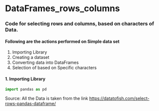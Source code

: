 # DataFrames_rows_columns

### Code for selecting rows and columns, based on characters of Data.

#### Following are the actions performed on Simple data set

1. Importing Library
2. Creating a dataset
3. Converting data into DataFrames
4. Selection of based on Specific characters

#### 1. Importing Library
```Python
import pandas as pd
```


Source: All the Data is taken from the link <https://datatofish.com/select-rows-pandas-dataframe/>
